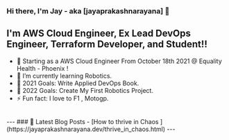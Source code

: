 ### Hi there, I'm Jay - aka [jayaprakashnarayana] 👋

## I'm AWS Cloud Engineer, Ex Lead DevOps Engineer, Terraform Developer, and Student!!

- 🔭 Starting as a AWS Cloud Engineer From October 18th 2021 @ Equality Health - Phoenix !
- 🌱 I’m currently learning Robotics. 
- 🥅 2021 Goals: Write Applied DevOps Book.
- 🥅 2022 Goals: Create My First Robotics Project.
- ⚡ Fun fact: I love to F1 , Motogp.

<br />
---
### 📕 Latest Blog Posts
<!-- BLOG-POST-LIST:START -->
- [How to thrive in Chaos ](https://jayaprakashnarayana.dev/thrive_in_chaos.html)
<!-- BLOG-POST-LIST:END -->
---
<br /> 



